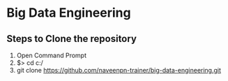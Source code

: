 # Big Data Engineering



## Steps to Clone the repository

1. Open Command Prompt
2. $> cd c:/
3. git clone https://github.com/naveenpn-trainer/big-data-engineering.git
